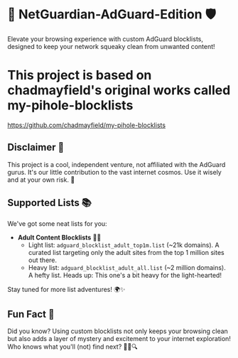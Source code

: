 # 🚀 NetGuardian-AdGuard-Edition 🛡️
Elevate your browsing experience with custom AdGuard blocklists, designed to keep your network squeaky clean from unwanted content!

# This project is based on chadmayfield's original works called my-pihole-blocklists
https://github.com/chadmayfield/my-pihole-blocklists

## Disclaimer 📜
This project is a cool, independent venture, not affiliated with the AdGuard gurus. It's our little contribution to the vast internet cosmos. Use it wisely and at your own risk. 🌌

## Supported Lists 📚
We've got some neat lists for you:

- **Adult Content Blocklists** 🚫💔
  - Light list: `adguard_blocklist_adult_top1m.list` (~21k domains). A curated list targeting only the adult sites from the top 1 million sites out there.
  - Heavy list: `adguard_blocklist_adult_all.list` (~2 million domains). A hefty list. Heads up: This one's a bit heavy for the light-hearted!

Stay tuned for more list adventures! 🌍✨

## Fun Fact 🎉
Did you know? Using custom blocklists not only keeps your browsing clean but also adds a layer of mystery and excitement to your internet exploration! Who knows what you'll (not) find next? 🕵️‍♂️🔍
